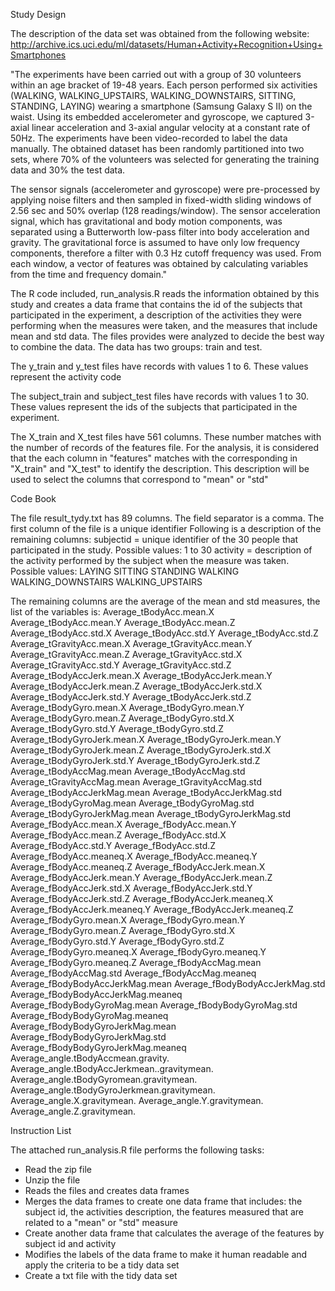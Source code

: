 Study Design 

The description of the data set was obtained from the following website: 
http://archive.ics.uci.edu/ml/datasets/Human+Activity+Recognition+Using+Smartphones

"The experiments have been carried out with a group of 30 volunteers within an age bracket of 19-48 years.
 Each person performed six activities (WALKING, WALKING_UPSTAIRS, WALKING_DOWNSTAIRS, SITTING, STANDING, LAYING) 
wearing a smartphone (Samsung Galaxy S II) on the waist. Using its embedded accelerometer and gyroscope, 
we captured 3-axial linear acceleration and 3-axial angular velocity at a constant rate of 50Hz. 
The experiments have been video-recorded to label the data manually. 
The obtained dataset has been randomly partitioned into two sets, where 70% of the volunteers was selected for generating 
the training data and 30% the test data. 

The sensor signals (accelerometer and gyroscope) were pre-processed by applying noise filters and then sampled 
in fixed-width sliding windows of 2.56 sec and 50% overlap (128 readings/window). The sensor acceleration signal, 
which has gravitational and body motion components, was separated using a Butterworth low-pass filter into body 
acceleration and gravity. The gravitational force is assumed to have only low frequency components, therefore a 
filter with 0.3 Hz cutoff frequency was used. From each window, a vector of features was obtained by calculating
 variables from the time and frequency domain."

The R code included, run_analysis.R reads the information obtained by this study and creates a data frame that contains 
the id of the subjects that participated in the experiment, a description of the activities they were performing when
the measures were taken, and the measures that include mean and std data.
The files provides were analyzed to decide the best way to combine the data. The data has two groups: train and test.

The y_train and y_test files have records with values 1 to 6. These values represent the activity code


The subject_train and subject_test files  have records with values 1 to 30. These values represent the ids of the subjects that 
participated in the experiment.

The X_train and X_test files have 561 columns. These number matches with the number of records of the features file. 
For the analysis, it is considered that the each column in "features" matches with the corresponding in "X_train" 
and "X_test"  to identify the description. This description will be used to select the columns that correspond to "mean" or "std"

Code Book

The file result_tydy.txt has 89 columns. The field separator is a comma. The first column of the file is a unique identifier
Following is a description of the remaining columns:
subjectid = unique identifier of the 30 people that participated in the study. Possible values: 1 to 30
activity = description of the activity performed by the subject when the measure was taken. Possible values: 
LAYING
SITTING
STANDING
WALKING
WALKING_DOWNSTAIRS
WALKING_UPSTAIRS


The remaining columns are the average of the mean and std measures, the list of the variables is:
Average_tBodyAcc.mean.X
Average_tBodyAcc.mean.Y
Average_tBodyAcc.mean.Z
Average_tBodyAcc.std.X
Average_tBodyAcc.std.Y
Average_tBodyAcc.std.Z
Average_tGravityAcc.mean.X
Average_tGravityAcc.mean.Y
Average_tGravityAcc.mean.Z
Average_tGravityAcc.std.X
Average_tGravityAcc.std.Y
Average_tGravityAcc.std.Z
Average_tBodyAccJerk.mean.X
Average_tBodyAccJerk.mean.Y
Average_tBodyAccJerk.mean.Z
Average_tBodyAccJerk.std.X
Average_tBodyAccJerk.std.Y
Average_tBodyAccJerk.std.Z
Average_tBodyGyro.mean.X
Average_tBodyGyro.mean.Y
Average_tBodyGyro.mean.Z
Average_tBodyGyro.std.X
Average_tBodyGyro.std.Y
Average_tBodyGyro.std.Z
Average_tBodyGyroJerk.mean.X
Average_tBodyGyroJerk.mean.Y
Average_tBodyGyroJerk.mean.Z
Average_tBodyGyroJerk.std.X
Average_tBodyGyroJerk.std.Y
Average_tBodyGyroJerk.std.Z
Average_tBodyAccMag.mean
Average_tBodyAccMag.std
Average_tGravityAccMag.mean
Average_tGravityAccMag.std
Average_tBodyAccJerkMag.mean
Average_tBodyAccJerkMag.std
Average_tBodyGyroMag.mean
Average_tBodyGyroMag.std
Average_tBodyGyroJerkMag.mean
Average_tBodyGyroJerkMag.std
Average_fBodyAcc.mean.X
Average_fBodyAcc.mean.Y
Average_fBodyAcc.mean.Z
Average_fBodyAcc.std.X
Average_fBodyAcc.std.Y
Average_fBodyAcc.std.Z
Average_fBodyAcc.meaneq.X
Average_fBodyAcc.meaneq.Y
Average_fBodyAcc.meaneq.Z
Average_fBodyAccJerk.mean.X
Average_fBodyAccJerk.mean.Y
Average_fBodyAccJerk.mean.Z
Average_fBodyAccJerk.std.X
Average_fBodyAccJerk.std.Y
Average_fBodyAccJerk.std.Z
Average_fBodyAccJerk.meaneq.X
Average_fBodyAccJerk.meaneq.Y
Average_fBodyAccJerk.meaneq.Z
Average_fBodyGyro.mean.X
Average_fBodyGyro.mean.Y
Average_fBodyGyro.mean.Z
Average_fBodyGyro.std.X
Average_fBodyGyro.std.Y
Average_fBodyGyro.std.Z
Average_fBodyGyro.meaneq.X
Average_fBodyGyro.meaneq.Y
Average_fBodyGyro.meaneq.Z
Average_fBodyAccMag.mean
Average_fBodyAccMag.std
Average_fBodyAccMag.meaneq
Average_fBodyBodyAccJerkMag.mean
Average_fBodyBodyAccJerkMag.std
Average_fBodyBodyAccJerkMag.meaneq
Average_fBodyBodyGyroMag.mean
Average_fBodyBodyGyroMag.std
Average_fBodyBodyGyroMag.meaneq
Average_fBodyBodyGyroJerkMag.mean
Average_fBodyBodyGyroJerkMag.std
Average_fBodyBodyGyroJerkMag.meaneq
Average_angle.tBodyAccmean.gravity.
Average_angle.tBodyAccJerkmean..gravitymean.
Average_angle.tBodyGyromean.gravitymean.
Average_angle.tBodyGyroJerkmean.gravitymean.
Average_angle.X.gravitymean.
Average_angle.Y.gravitymean.
Average_angle.Z.gravitymean.

Instruction List

The attached run_analysis.R file performs the following tasks:
- Read the zip file
- Unzip the file
- Reads the files and creates data frames
- Merges the data frames to create one data frame that includes: the subject id, the activities description, the features measured that are
 related to a "mean" or "std" measure
- Create another data frame that calculates the average of the features by subject id and activity
- Modifies the labels of the data frame to make it human readable and apply the criteria to be a tidy data set
- Create a txt file with the tidy data set

